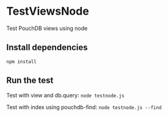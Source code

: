 # TestViewsNode
Test PouchDB views using node

## Install dependencies
`npm install`

## Run the test
Test with view and db.query: `node testnode.js`

Test with index using pouchdb-find: `node testnode.js --find`